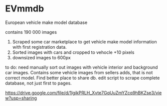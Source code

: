 # EVmmdb
European vehicle make model database

contains 190 000 images

1. Scraped some car marketplace to get vehicle make model information with first registration data.
2. Sorted images with cars and cropped to vehocle +10 pixels
3. downsized images to 600px

to do: need manually sort out images with vehicle interior and background car images. Contains some vehicle images from sellers adds, that is not correct model. Find better place to share db.
edit script to scrape complete database, not just first to pages.

https://drive.google.com/file/d/1lgikPRLH_Xvte7GqUuZmYZcq9hBKZse3/view?usp=sharing
